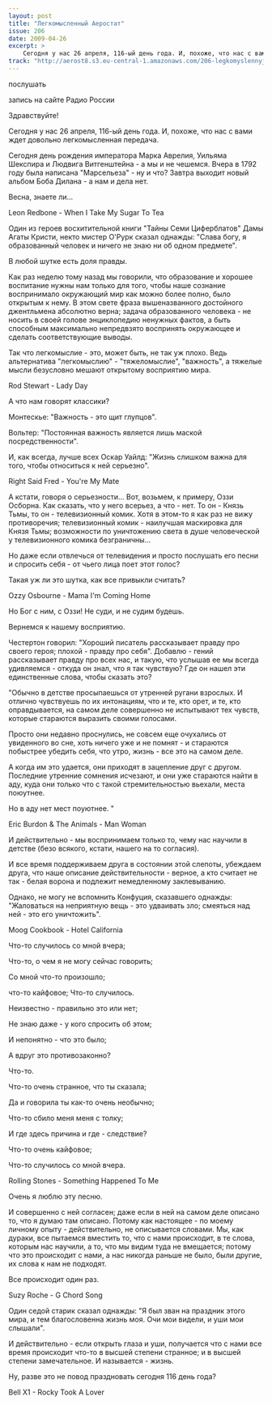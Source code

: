 ```yaml
---
layout: post
title: "Легкомысленный Аеростат"
issue: 206
date: 2009-04-26
excerpt: >
    Сегодня у нас 26 апреля, 116-ый день года. И, похоже, что нас с вами ждет довольно легкомысленная передача.
track: "http://aerost8.s3.eu-central-1.amazonaws.com/206-legkomyslennyj-aerostat.mp3"
---
```


послушать

запись на сайте Радио России

Здравствуйте!

Сегодня у нас 26 апреля, 116-ый день года. И, похоже, что нас с вами ждет довольно легкомысленная передача.

Сегодня день рождения императора Марка Аврелия, Уильяма Шекспира и Людвига Витгенштейна - а мы и не чешемся. Вчера в 1792 году была написана "Марсельеза" - ну и что? Завтра выходит новый альбом Боба Дилана - а нам и дела нет.

Весна, знаете ли...

Leon Redbone - When I Take My Sugar To Tea

Один из героев восхитительной книги "Тайны Семи Циферблатов" Дамы Агаты Кристи, некто мистер О'Рурк сказал однажды: "Слава богу, я образованный человек и ничего не знаю ни об одном предмете".

В любой шутке есть доля правды.

Как раз неделю тому назад мы говорили, что образование и хорошее воспитание нужны нам только для того, чтобы наше сознание воспринимало окружающий мир как можно более полно, было открытым к нему. В этом свете фраза вышеназванного достойного джентльмена абсолютно верна; задача образованного человека - не носить в своей голове энциклопедию ненужных фактов, а быть способным максимально непредвзято воспринять окружающее и сделать соответствующие выводы.

Так что легкомыслие - это, может быть, не так уж плохо. Ведь альтернатива "легкомыслию" - "тяжеломыслие", "важность", а тяжелые мысли безусловно мешают открытому восприятию мира.

Rod Stewart - Lady Day

А что нам говорят классики?

Монтескье: "Важность - это щит глупцов".

Вольтер: "Постоянная важность является лишь маской посредственности".

И, как всегда, лучше всех Оскар Уайлд: "Жизнь слишком важна для того, чтобы относиться к ней серьезно".

Right Said Fred - You're My Mate

А кстати, говоря о серьезности... Вот, возьмем, к примеру, Оззи Осборна. Как сказать, что у него всерьез, а что - нет. То он - Князь Тьмы, то он - телевизионный комик. Хотя в этом-то я как раз не вижу противоречия; телевизионный комик - наилучшая маскировка для Князя Тьмы; возможности по уничтожению света в душе человеческой у телевизионного комика безграничны...

Но даже если отвлечься от телевидения и просто послушать его песни и спросить себя - от чьего лица поет этот голос?

Такая уж ли это шутка, как все привыкли считать?

Ozzy Osbourne - Mama I'm Coming Home

Но Бог с ним, с Оззи! Не суди, и не судим будешь.

Вернемся к нашему восприятию.

Честертон говорил: "Хороший писатель рассказывает правду про своего героя; плохой - правду про себя". Добавлю - гений рассказывает правду про всех нас, и такую, что услышав ее мы всегда удивляемся - откуда он знал, что я так чувствую? Где он нашел эти единственные слова, чтобы сказать это?

"Обычно в детстве просыпаешься от утренней ругани взрослых. И отлично чувствуешь по их интонациям, что и те, кто орет, и те, кто оправдывается, на самом деле совершенно не испытывают тех чувств, которые стараются выразить своими голосами.

Просто они недавно проснулись, не совсем еще очухались от увиденного во сне, хоть ничего уже и не помнят - и стараются побыстрее убедить себя, что утро, жизнь - все это на самом деле.

А когда им это удается, они приходят в зацепление друг с другом. Последние утренние сомнения исчезают, и они уже стараются найти в аду, куда они только что с такой стремительностью вьехали, места поюутнее.

Но в аду нет мест поуютнее. "

Eric Burdon & The Animals - Man Woman

И действительно - мы воспринимаем только то, чему нас научили в детстве (безо всякого, кстати, нашего на то согласия).

И все время поддерживаем друга в состоянии этой слепоты, убеждаем друга, что наше описание действительности - верное, а кто считает не так - белая ворона и подлежит немедленному заклевыванию.

Однако, не могу не вспомнить Конфуция, сказавшего однажды: "Жаловаться на неприятную вещь - это удваивать зло; смеяться над ней - это его уничтожить".

Moog Cookbook - Hotel California

Что-то случилось со мной вчера;

Что-то, о чем я не могу сейчас говорить;

Со мной что-то произошло;

что-то кайфовое; Что-то случилось.

Неизвестно - правильно это или нет;

Не знаю даже - у кого спросить об этом;

И непонятно - что это было;

А вдруг это противозаконно?

Что-то.

Что-то очень странное, что ты сказала;

Да и говорила ты как-то очень необычно;

Что-то сбило меня меня с толку;

И где здесь причина и где - следствие?

Что-то очень кайфовое;

Что-то случилось со мной вчера.

Rolling Stones - Something Happened To Me

Очень я люблю эту песню.

И совершенно с ней согласен; даже если в ней на самом деле описано то, что я думаю там описано. Потому как настоящее - по моему личному опыту - действительно, не описывается словами. Мы, как дураки, все пытаемся вместить то, что с нами происходит, в те слова, которым нас научили, а то, что мы видим туда не вмещается; потому что это происходит с нами, а нас никогда раньше не было, были другие, их слова к нам не подходят.

Все происходит один раз.

Suzy Roche - G Chord Song

Один седой старик сказал однажды: "Я был зван на праздник этого мира, и тем благословенна жизнь моя. Очи мои видели, и уши мои слышали".

И действительно - если открыть глаза и уши, получается что с нами все время происходит что-то в высшей степени странное; и в высшей степени замечательное. И называется - жизнь.

Ну, разве это не повод праздновать сегодня 116 день года?

Bell X1 - Rocky Took A Lover
